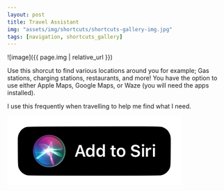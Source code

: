 ```yaml
---
layout: post
title: Travel Assistant
img: "assets/img/shortcuts/shortcuts-gallery-img.jpg"
tags: [navigation, shortcuts_gallery]
---
```


![image]({{ page.img | relative_url }})

Use this shorcut to find various locations around you for example; Gas stations, charging stations, restaurants, and more! You have the option to use either Apple Maps, Google Maps, or Waze (you will need the apps installed).

I use this frequently when travelling to help me find what I need.

[![Add to Siri](/assets/img/shortcuts/add-to-siri-btn.png)](https://www.icloud.com/shortcuts/f845f112a9a5432abe438204f26d6313)